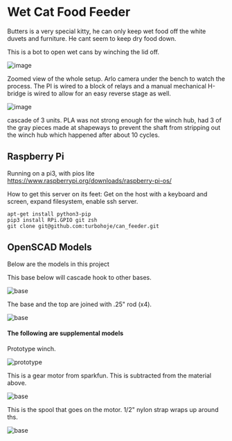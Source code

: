 # Wet Cat Food Feeder
Butters is a very special kitty, he can only keep wet food off the white duvets and furniture.  He cant seem to keep dry food down.

This is a bot to open wet cans by winching the lid off.

![image](./images/IMG_0010.JPG?raw=true)

Zoomed view of the whole setup.  Arlo camera under the bench to watch the process.  The PI is wired to a block of relays and a manual mechanical H-bridge is wired to allow for an easy reverse stage as well.

![image](./images/IMG_0011.JPG?raw=true)

cascade of 3 units.  PLA was not strong enough for the winch hub, had 3 of the gray pieces made at shapeways to prevent the shaft from stripping out the winch hub which happened after about 10 cycles. 

## Raspberry Pi

Running on a pi3, with pios lite https://www.raspberrypi.org/downloads/raspberry-pi-os/

How to get this server on its feet:
Get on the host with a keyboard and screen, expand filesystem, enable ssh server.
```
apt-get install python3-pip
pip3 install RPi.GPIO git zsh
git clone git@github.com:turbohoje/can_feeder.git
```

## OpenSCAD Models
Below are the models in this project

This base below will cascade hook to other bases.

![base](./baseClamp.scad.png?raw=true)

The base and the top are joined with .25" rod (x4).

![base](./top_motormount.scad.png?raw=true)

#### The following are supplemental models

Prototype winch.

![prototype](./can_feeder.scad.png?raw=true)

This is a gear motor from sparkfun.  This is subtracted from the material above.

![base](./gear_motor.scad.png?raw=true)

This is the spool that goes on the motor.  1/2" nylon strap wraps up around ths.

![base](./spool.scad.png?raw=true)

